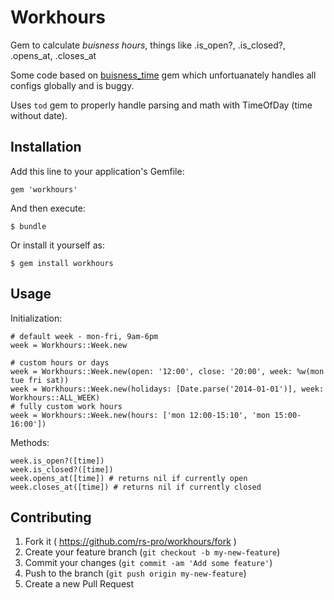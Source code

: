 # Workhours

Gem to calculate *buisness hours*, things like .is_open?, .is_closed?, .opens_at, .closes_at

Some code based on [buisness_time](https://github.com/bokmann/business_time) gem which unfortuanately handles all
configs globally and is buggy.

Uses ```tod``` gem to properly handle parsing and math with TimeOfDay (time without date).

## Installation

Add this line to your application's Gemfile:

    gem 'workhours'

And then execute:

    $ bundle

Or install it yourself as:

    $ gem install workhours

## Usage

Initialization:

    # default week - mon-fri, 9am-6pm
    week = Workhours::Week.new

    # custom hours or days
    week = Workhours::Week.new(open: '12:00', close: '20:00', week: %w(mon tue fri sat))
    week = Workhours::Week.new(holidays: [Date.parse('2014-01-01')], week: Workhours::ALL_WEEK)
    # fully custom work hours
    week = Workhours::Week.new(hours: ['mon 12:00-15:10', 'mon 15:00-16:00'])

Methods:

    week.is_open?([time])
    week.is_closed?([time])
    week.opens_at([time]) # returns nil if currently open
    week.closes_at([time]) # returns nil if currently closed

## Contributing

1. Fork it ( https://github.com/rs-pro/workhours/fork )
2. Create your feature branch (`git checkout -b my-new-feature`)
3. Commit your changes (`git commit -am 'Add some feature'`)
4. Push to the branch (`git push origin my-new-feature`)
5. Create a new Pull Request
